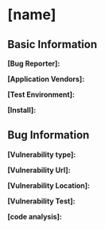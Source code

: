 # [name]

## Basic Information

**[Bug Reporter]:**

**[Application Vendors]:**

**[Test Environment]:**

**[Install]:**

## Bug Information

**[Vulnerability type]:**

**[Vulnerability Url]:**

**[Vulnerability Location]:**

**[Vulnerability Test]:**

**[code analysis]:**

